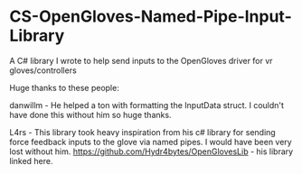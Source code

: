 # CS-OpenGloves-Named-Pipe-Input-Library
A C# library I wrote to help send inputs to the OpenGloves driver for vr gloves/controllers

Huge thanks to these people:

danwillm - He helped a ton with formatting the InputData struct. I couldn't have done this without him so huge thanks.

L4rs - This library took heavy inspiration from his c# library for sending force feedback inputs to the glove via named pipes. I would have been very lost without him.
https://github.com/Hydr4bytes/OpenGlovesLib - his library linked here.

